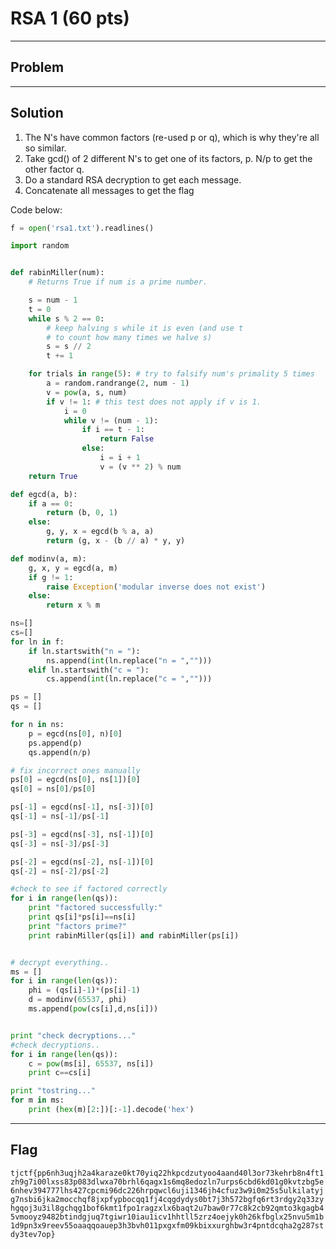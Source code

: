 # RSA 1 (60 pts)

---

## Problem

---

## Solution

1. The N's have common factors (re-used p or q), which is why they're all so similar.
2. Take gcd() of 2 different N's to get one of its factors, p. N/p to get the other factor q.
3. Do a standard RSA decryption to get each message.
4. Concatenate all messages to get the flag

Code below:
```python
f = open('rsa1.txt').readlines()

import random


def rabinMiller(num):
    # Returns True if num is a prime number.

    s = num - 1
    t = 0
    while s % 2 == 0:
        # keep halving s while it is even (and use t
        # to count how many times we halve s)
        s = s // 2
        t += 1

    for trials in range(5): # try to falsify num's primality 5 times
        a = random.randrange(2, num - 1)
        v = pow(a, s, num)
        if v != 1: # this test does not apply if v is 1.
            i = 0
            while v != (num - 1):
                if i == t - 1:
                    return False
                else:
                    i = i + 1
                    v = (v ** 2) % num
    return True

def egcd(a, b):
    if a == 0:
        return (b, 0, 1)
    else:
        g, y, x = egcd(b % a, a)
        return (g, x - (b // a) * y, y)

def modinv(a, m):
    g, x, y = egcd(a, m)
    if g != 1:
        raise Exception('modular inverse does not exist')
    else:
        return x % m

ns=[]
cs=[]
for ln in f:
	if ln.startswith("n = "):
		ns.append(int(ln.replace("n = ","")))
	elif ln.startswith("c = "):
		cs.append(int(ln.replace("c = ","")))

ps = []
qs = []

for n in ns:
	p = egcd(ns[0], n)[0]
	ps.append(p)
	qs.append(n/p)

# fix incorrect ones manually
ps[0] = egcd(ns[0], ns[1])[0]
qs[0] = ns[0]/ps[0]

ps[-1] = egcd(ns[-1], ns[-3])[0]
qs[-1] = ns[-1]/ps[-1]

ps[-3] = egcd(ns[-3], ns[-1])[0]
qs[-3] = ns[-3]/ps[-3]

ps[-2] = egcd(ns[-2], ns[-1])[0]
qs[-2] = ns[-2]/ps[-2]

#check to see if factored correctly
for i in range(len(qs)):
	print "factored successfully:"
	print qs[i]*ps[i]==ns[i]
	print "factors prime?"
	print rabinMiller(qs[i]) and rabinMiller(ps[i])


# decrypt everything..
ms = []
for i in range(len(qs)):
	phi = (qs[i]-1)*(ps[i]-1)
	d = modinv(65537, phi)
	ms.append(pow(cs[i],d,ns[i]))


print "check decryptions..."
#check decryptions..
for i in range(len(qs)):
	c = pow(ms[i], 65537, ns[i])
	print c==cs[i]

print "tostring..."
for m in ms:
	print (hex(m)[2:])[:-1].decode('hex')
```

---

## Flag

`tjctf{pp6nh3uqjh2a4karaze0kt70yiq22hkpcdzutyoo4aand40l3or73kehrb8n4ft1zh9g7i00lxss83p083dlwxa70brhl6qagx1s6mq8edozln7urps6cbd6kd01g0kvtzbg5e6nhev394777lhs427cpcmi96dc226hrpqwcl6uji1346jh4cfuz3w9i0m25s5ulkilatyjg7nsbi6jka2mocchqf8jxpfypbocqq1fj4cqgdydys0bt7j3h572bgfq6rt3rdgy2q33zyhgqoj3u3il8gchqg1bof6kmt1fpo1ragzxlx6baqt2u7baw0r77c8k2cb92qmto3kgagb45vmooyz9482btindgjuq7tgiwr10iau1icv1hhtll5zrz4oejyk0h26kfbglx25nvu5m1b1d9pn3x9reev55oaaqqoauep3h3bvh011pxgxfm09kbixxurghbw3r4pntdcqha2g287stdy3tev7op}`
